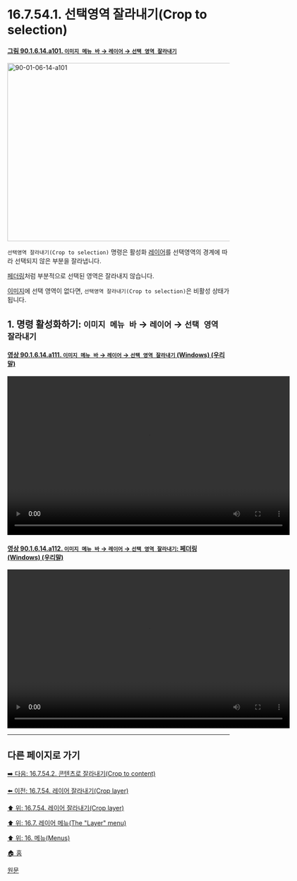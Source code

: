 # 16.7.54.1. 선택영역 잘라내기(Crop to selection)

<a id="90-01-06-14-a101"></a>

#### [그림 90.1.6.14.a101. `이미지 메뉴 바` → `레이어` → `선택 영역 잘라내기`](./90-01-06-14-crop_to_selection.md#90-01-06-14-a101)
<img width="849" height="404" alt="90-01-06-14-a101" src="https://github.com/user-attachments/assets/91756580-951f-424d-9c1b-4a95897438d2" />

`선택영역 잘라내기(Crop to selection)` 명령은 활성화 [레이어](./19-glossaryx-layer.md)를 선택영역의 경계에 따라 선택되지 않은 부분을 잘라냅니다.

[페더링](./19-glossaryx-feathering.md)처럼 부분적으로 선택된 영역은 잘라내지 않습니다.

[이미지](./19-glossaryx-image.md)에 선택 영역이 없다면, `선택영역 잘라내기(Crop to selection)`은 비활성 상태가 됩니다.

<a id="16-07-54-01-s1"></a>

## 1. 명령 활성화하기: `이미지 메뉴 바` → `레이어` → `선택 영역 잘라내기`

<a id="90-01-06-14-a111"></a>

#### [영상 90.1.6.14.a111. `이미지 메뉴 바` → `레이어` → `선택 영역 잘라내기` (Windows) (우리말)](./90-01-06-14-crop_to_selection.md#90-01-06-14-a111)
<video controls="controls" width="640" height="360" src="https://github.com/user-attachments/assets/001458eb-db3e-4dec-9d10-7a9f9cfb0668"></video>

<a id="90-01-06-14-a112"></a>

#### [영상 90.1.6.14.a112. `이미지 메뉴 바` → `레이어` → `선택 영역 잘라내기`: 페더링 (Windows) (우리말)](./90-01-06-14-crop_to_selection.md#90-01-06-14-a112)
<video controls="controls" width="640" height="360" src="https://github.com/user-attachments/assets/c712f468-f13b-400f-a7f2-1ca44de66552"></video>

***

## 다른 페이지로 가기

[➡️ 다음: 16.7.54.2. 콘텐츠로 잘라내기(Crop to content)](./16-07-54-02-crop_to_content.md)

[⬅️ 이전: 16.7.54. 레이어 잘라내기(Crop layer)](./16-07-54-00-crop-layer.md)

[⬆️ 위: 16.7.54. 레이어 잘라내기(Crop layer)](./16-07-54-00-crop-layer.md)

[⬆️ 위: 16.7. 레이어 메뉴(The "Layer" menu)](./16-07-00-the-layer-menu.md)

[⬆️ 위: 16. 메뉴(Menus)](./16-00-menus.md)

[🏠 홈](./00-home.md)

[원문](https://docs.gimp.org/2.10/ko/gimp-layer-crop.html#crop-layer-to-selection)